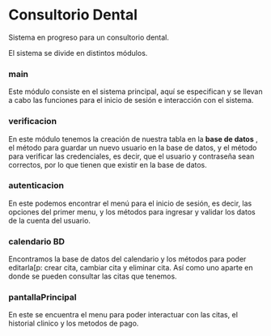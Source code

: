 # Consultorio Dental 
Sistema en progreso para un consultorio dental.

El sistema se divide en distintos módulos. 
### main
Este módulo consiste en el sistema principal, aquí se especifican y se llevan a cabo las funciones para el inicio de sesión e interacción con el sistema. 

### verificacion

En este módulo tenemos la creación de nuestra tabla en la **base de datos** , el método para guardar un nuevo usuario en la base de datos, y el método para verificar las credenciales, es decir, que el usuario y contraseña sean correctos, por lo que tienen que existir en la base de datos. 

### autenticacion
En este podemos encontrar el menú para el inicio de sesión, es decir, las opciones del primer menu, y los métodos para ingresar y validar los datos de la cuenta del usuario.

### calendario BD
Encontramos la base de datos del calendario y los métodos para poder editarla[p: crear cita, cambiar cita y eliminar cita. Así como uno aparte en donde se pueden consultar las citas que tenemos. 

### pantallaPrincipal
En este se encuentra el menu para poder interactuar con las citas, el historial clinico y los metodos de pago.
